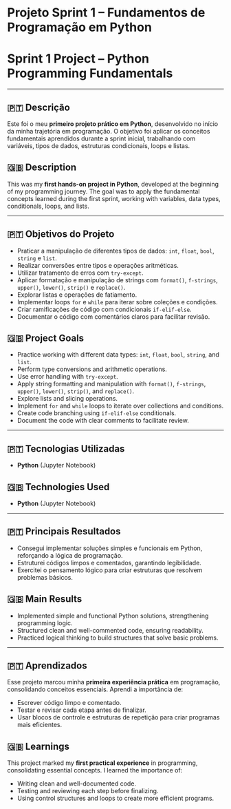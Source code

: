 # Projeto Sprint 1 – Fundamentos de Programação em Python  
# Sprint 1 Project – Python Programming Fundamentals  

---

## 🇵🇹 Descrição  
Este foi o meu **primeiro projeto prático em Python**, desenvolvido no início da minha trajetória em programação. O objetivo foi aplicar os conceitos fundamentais aprendidos durante a sprint inicial, trabalhando com variáveis, tipos de dados, estruturas condicionais, loops e listas.  

## 🇬🇧 Description  
This was my **first hands-on project in Python**, developed at the beginning of my programming journey. The goal was to apply the fundamental concepts learned during the first sprint, working with variables, data types, conditionals, loops, and lists.  

---

## 🇵🇹 Objetivos do Projeto  
- Praticar a manipulação de diferentes tipos de dados: `int`, `float`, `bool`, `string` e `list`.  
- Realizar conversões entre tipos e operações aritméticas.  
- Utilizar tratamento de erros com `try-except`.  
- Aplicar formatação e manipulação de strings com `format()`, `f-strings`, `upper()`, `lower()`, `strip()` e `replace()`.  
- Explorar listas e operações de fatiamento.  
- Implementar loops `for` e `while` para iterar sobre coleções e condições.  
- Criar ramificações de código com condicionais `if-elif-else`.  
- Documentar o código com comentários claros para facilitar revisão.  

## 🇬🇧 Project Goals  
- Practice working with different data types: `int`, `float`, `bool`, `string`, and `list`.  
- Perform type conversions and arithmetic operations.  
- Use error handling with `try-except`.  
- Apply string formatting and manipulation with `format()`, `f-strings`, `upper()`, `lower()`, `strip()`, and `replace()`.  
- Explore lists and slicing operations.  
- Implement `for` and `while` loops to iterate over collections and conditions.  
- Create code branching using `if-elif-else` conditionals.  
- Document the code with clear comments to facilitate review.  

---

## 🇵🇹 Tecnologias Utilizadas  
- **Python** (Jupyter Notebook)  

## 🇬🇧 Technologies Used  
- **Python** (Jupyter Notebook)  

---

## 🇵🇹 Principais Resultados  
- Consegui implementar soluções simples e funcionais em Python, reforçando a lógica de programação.  
- Estruturei códigos limpos e comentados, garantindo legibilidade.  
- Exercitei o pensamento lógico para criar estruturas que resolvem problemas básicos.  

## 🇬🇧 Main Results  
- Implemented simple and functional Python solutions, strengthening programming logic.  
- Structured clean and well-commented code, ensuring readability.  
- Practiced logical thinking to build structures that solve basic problems.  

---

## 🇵🇹 Aprendizados  
Esse projeto marcou minha **primeira experiência prática** em programação, consolidando conceitos essenciais. Aprendi a importância de:  
- Escrever código limpo e comentado.  
- Testar e revisar cada etapa antes de finalizar.  
- Usar blocos de controle e estruturas de repetição para criar programas mais eficientes.  

## 🇬🇧 Learnings  
This project marked my **first practical experience** in programming, consolidating essential concepts. I learned the importance of:  
- Writing clean and well-documented code.  
- Testing and reviewing each step before finalizing.  
- Using control structures and loops to create more efficient programs.  
